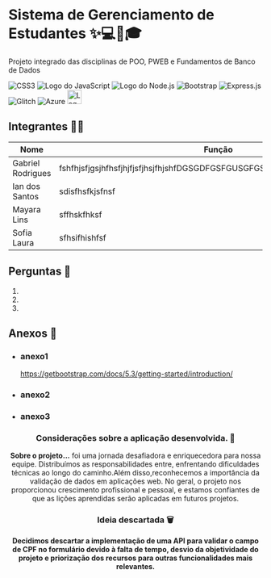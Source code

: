 # Sistema de Gerenciamento de Estudantes ✨💻📂🎓

Projeto integrado das disciplinas de POO, PWEB e Fundamentos de Banco de Dados

![CSS3](https://img.shields.io/badge/css3-%231572B6.svg?style=for-the-badge&logo=css3&logoColor=white)
![Logo do JavaScript](https://img.shields.io/badge/JavaScript-323330?style=for-the-badge&logo=javascript&logoColor=F7DF1E)
![Logo do Node.js](https://img.shields.io/badge/Node.js-2B8244?style=for-the-badge&logo=node.js&logoColor=white)
![Bootstrap](https://img.shields.io/badge/bootstrap-%238511FA.svg?style=for-the-badge&logo=bootstrap&logoColor=white)
![Express.js](https://img.shields.io/badge/express.js-%23404d59.svg?style=for-the-badge&logo=express&logoColor=%2361DAFB)
![Glitch](https://img.shields.io/badge/glitch-%233333FF.svg?style=for-the-badge&logo=glitch&logoColor=white)
![Azure](https://img.shields.io/badge/azure-%230072C6.svg?style=for-the-badge&logo=microsoftazure&logoColor=white)
<img src="https://www2.ifal.edu.br/acesso-a-sistemas/logo2.png/@@images/image.png" alt="Logo do Ifal" style="width:auto; height:28px;"/>


## Integrantes 🤝🏻

| Nome | Função |
|--------|------|
| Gabriel Rodrigues | fshfhjsfjgsjhfhsfjhjfjsfjhsjfhjshfDGSGDFGSFGUSGFGSFJSJFJSHFHSFSHFIOSHFHIF |
| Ian dos Santos | sdisfhsfkjsfnsf |
| Mayara Lins  | sffhskfhksf |
| Sofia Laura | sfhsifhishfsf | 



## Perguntas 💭
1.
2.
3.


## Anexos 📌

- ### anexo1
  https://getbootstrap.com/docs/5.3/getting-started/introduction/ 
- ### anexo2
  
- ### anexo3
  

<div align="center">

### Considerações sobre a aplicação desenvolvida. 💭

**Sobre o projeto...**
foi uma jornada desafiadora e enriquecedora para nossa equipe. Distribuímos as responsabilidades entre, enfrentando dificuldades técnicas ao longo do caminho.Além disso,reconhecemos a importância da validação de dados em aplicações web. No geral, o projeto nos proporcionou crescimento profissional e pessoal, e estamos confiantes de que as lições aprendidas serão aplicadas em futuros projetos.

### Ideia descartada 🗑 

**Decidimos descartar a implementação de uma API para validar o campo de CPF no formulário devido à falta de tempo, desvio da objetividade do projeto e priorização dos recursos para outras funcionalidades mais relevantes.**
